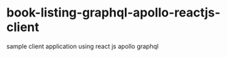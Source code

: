 # book-listing-graphql-apollo-reactjs-client
sample client application using react js apollo graphql

